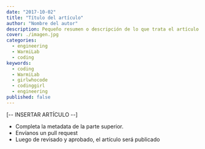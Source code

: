 ```yaml
---
date: "2017-10-02"
title: "Título del artículo"
author: "Nombre del autor"
description: Pequeño resumen o descripción de lo que trata el artículo
cover: ./imagen.jpg
categories:
  - engineering
  - WarmiLab
  - coding
keywords:
  - coding
  - WarmiLab
  - girlwhocode
  - codinggirl
  - engineering
published: false
---
```


[-- INSERTAR ARTÍCULO --]

* Completa la metadata de la parte superior.
* Envíanos un pull request
* Luego de revisado y aprobado, el artículo será publicado
